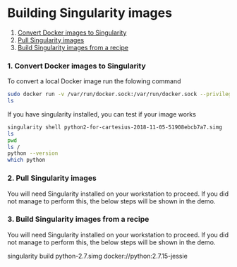 # Building Singularity images

1. [Convert Docker images to Singularity](#convert-docker)
2. [Pull Singularity images](#pull-singularity)
3. [Build Singularity images from a recipe](#build-singularity)

### <a name="convert-docker"></a> 1. Convert Docker images to Singularity

To convert a local Docker image run the folowing command 
   ```sh
   sudo docker run -v /var/run/docker.sock:/var/run/docker.sock --privileged -t --rm singularityware/docker2singularity    python2-for-cartesius
   ls
   ```
   
If you have singularity installed, you can test if your image works

   ```sh
   singularity shell python2-for-cartesius-2018-11-05-51908ebcb7a7.simg
   ls
   pwd
   ls /
   python --version
   which python
   ```
   
### <a name="pull-singularity"></a> 2. Pull Singularity images
 
You will need Singularity installed on your workstation to proceed. If you did not manage to perform this, the below steps  will be shown in the demo.
 
### <a name="build-singularity"></a> 3. Build Singularity images from a recipe

You will need Singularity installed on your workstation to proceed. If you did not manage to perform this, the below steps  will be shown in the demo.

 
 singularity build python-2.7.simg docker://python:2.7.15-jessie

